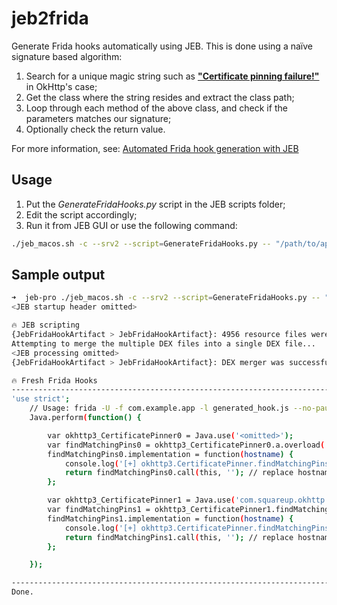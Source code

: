 # jeb2frida

Generate Frida hooks automatically using JEB. This is done using a naïve signature based algorithm:
1. Search for a unique magic string such as [**"Certificate pinning failure!"**][okhttpmagicstr] in OkHttp's case;
2. Get the class where the string resides and extract the class path;
3. Loop through each method of the above class, and check if the parameters matches our signature;
4. Optionally check the return value.

For more information, see: [Automated Frida hook generation with JEB][blogpost]


## Usage
1. Put the *GenerateFridaHooks.py* script in the JEB scripts folder;
2. Edit the script accordingly;
3. Run it from JEB GUI or use the following command:

```bash
./jeb_macos.sh -c --srv2 --script=GenerateFridaHooks.py -- "/path/to/apk/file.apk"
```

## Sample output

```bash
➜  jeb-pro ./jeb_macos.sh -c --srv2 --script=GenerateFridaHooks.py -- "/path/to/apk/file.apk"
<JEB startup header omitted>

🔥 JEB scripting
{JebFridaHookArtifact > JebFridaHookArtifact}: 4956 resource files were adjusted
Attempting to merge the multiple DEX files into a single DEX file...
<JEB processing omitted>
{JebFridaHookArtifact > JebFridaHookArtifact}: DEX merger was successful and produced a virtual DEX unit

🔥 Fresh Frida Hooks
----------------------------------------------------------------------------------------------------
'use strict';
    // Usage: frida -U -f com.example.app -l generated_hook.js --no-pause
    Java.perform(function() {

        var okhttp3_CertificatePinner0 = Java.use('<omitted>');
        var findMatchingPins0 = okhttp3_CertificatePinner0.a.overload('java.lang.String');
        findMatchingPins0.implementation = function(hostname) {
            console.log('[+] okhttp3.CertificatePinner.findMatchingPins(' + hostname + ') # <omitted>()');
            return findMatchingPins0.call(this, ''); // replace hostname with empty string
        };

        var okhttp3_CertificatePinner1 = Java.use('com.squareup.okhttp.CertificatePinner');
        var findMatchingPins1 = okhttp3_CertificatePinner1.findMatchingPins.overload('java.lang.String');
        findMatchingPins1.implementation = function(hostname) {
            console.log('[+] okhttp3.CertificatePinner.findMatchingPins(' + hostname + ') # com.squareup.okhttp.CertificatePinner.findMatchingPins()');
            return findMatchingPins1.call(this, ''); // replace hostname with empty string
        };

    });

----------------------------------------------------------------------------------------------------
Done.
```



[okhttpmagicstr]: https://github.com/square/okhttp/blob/ba2c676aaf2b825528955f61dd43004a5bd9ca98/okhttp/src/main/java/okhttp3/CertificatePinner.kt#L175
[blogpost]: https://bhamza.me/2019/10/06/Automated-Frida-hook-generation-with-JEB.html
